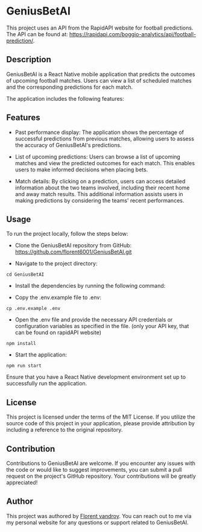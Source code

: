 # GeniusBetAI
This project uses an API from the RapidAPI website for football predictions. The API can be found at: https://rapidapi.com/boggio-analytics/api/football-prediction/.

## Description
GeniusBetAI is a React Native mobile application that predicts the outcomes of upcoming football matches. Users can view a list of scheduled matches and the corresponding predictions for each match.

The application includes the following features:

## Features
- Past performance display: The application shows the percentage of successful predictions from previous matches, allowing users to assess the accuracy of GeniusBetAI's predictions.

- List of upcoming predictions: Users can browse a list of upcoming matches and view the predicted outcomes for each match. This enables users to make informed decisions when placing bets.

- Match details: By clicking on a prediction, users can access detailed information about the two teams involved, including their recent home and away match results. This additional information assists users in making predictions by considering the teams' recent performances.

## Usage
To run the project locally, follow the steps below:

- Clone the GeniusBetAI repository from GitHub: https://github.com/florent6001/GeniusBetAI.git

- Navigate to the project directory:


```shell
cd GeniusBetAI
```
- Install the dependencies by running the following command:

- Copy the .env.example file to .env:
```shell
cp .env.example .env
```
- Open the .env file and provide the necessary API credentials or configuration variables as specified in the file. (only your API key, that can be found on rapidAPI website)
```shell
npm install
```
- Start the application:
```shell
npm run start
```
Ensure that you have a React Native development environment set up to successfully run the application.

## License
This project is licensed under the terms of the MIT License. If you utilize the source code of this project in your application, please provide attribution by including a reference to the original repository.

## Contribution
Contributions to GeniusBetAI are welcome. If you encounter any issues with the code or would like to suggest improvements, you can submit a pull request on the project's GitHub repository. Your contributions will be greatly appreciated!

## Author
This project was authored by [Florent vandroy](https://florent-vandroy.fr). You can reach out to me via my personal website for any questions or support related to GeniusBetAI.